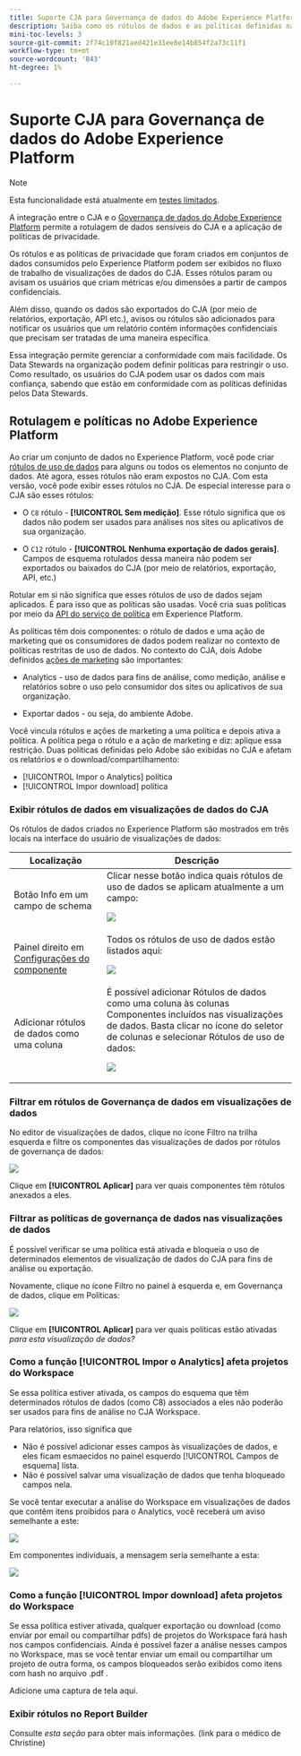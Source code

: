 ```yaml
---
title: Suporte CJA para Governança de dados do Adobe Experience Platform
description: Saiba como os rótulos de dados e as políticas definidas na AEP afetam os relatórios no CJA.
mini-toc-levels: 3
source-git-commit: 2f74c10f821aed421e31ee8e14b854f2a73c11f1
workflow-type: tm+mt
source-wordcount: '843'
ht-degree: 1%

---
```



# Suporte CJA para Governança de dados do Adobe Experience Platform

>[!NOTE]
>
>Esta funcionalidade está atualmente em [testes limitados](/help/release-notes/releases.md).

A integração entre o CJA e o [Governança de dados do Adobe Experience Platform](https://experienceleague.adobe.com/docs/experience-platform/data-governance/home.html?lang=en) permite a rotulagem de dados sensíveis do CJA e a aplicação de políticas de privacidade.

Os rótulos e as políticas de privacidade que foram criados em conjuntos de dados consumidos pelo Experience Platform podem ser exibidos no fluxo de trabalho de visualizações de dados do CJA. Esses rótulos param ou avisam os usuários que criam métricas e/ou dimensões a partir de campos confidenciais.

Além disso, quando os dados são exportados do CJA (por meio de relatórios, exportação, API etc.), avisos ou rótulos são adicionados para notificar os usuários que um relatório contém informações confidenciais que precisam ser tratadas de uma maneira específica.

Essa integração permite gerenciar a conformidade com mais facilidade. Os Data Stewards na organização podem definir políticas para restringir o uso. Como resultado, os usuários do CJA podem usar os dados com mais confiança, sabendo que estão em conformidade com as políticas definidas pelos Data Stewards.

## Rotulagem e políticas no Adobe Experience Platform

Ao criar um conjunto de dados no Experience Platform, você pode criar [rótulos de uso de dados](https://experienceleague.adobe.com/docs/experience-platform/data-governance/labels/reference.html?lang=en) para alguns ou todos os elementos no conjunto de dados. Até agora, esses rótulos não eram expostos no CJA. Com esta versão, você pode exibir esses rótulos no CJA. De especial interesse para o CJA são esses rótulos:

* O `C8` rótulo - **[!UICONTROL Sem medição]**. Esse rótulo significa que os dados não podem ser usados para análises nos sites ou aplicativos de sua organização.

* O `C12` rótulo - **[!UICONTROL Nenhuma exportação de dados gerais]**. Campos de esquema rotulados dessa maneira não podem ser exportados ou baixados do CJA (por meio de relatórios, exportação, API, etc.)

Rotular em si não significa que esses rótulos de uso de dados sejam aplicados. É para isso que as políticas são usadas. Você cria suas políticas por meio da [API do serviço de política](https://experienceleague.adobe.com/docs/experience-platform/data-governance/api/overview.html?lang=en) em Experience Platform.

As políticas têm dois componentes: o rótulo de dados e uma ação de marketing que os consumidores de dados podem realizar no contexto de políticas restritas de uso de dados. No contexto do CJA, dois Adobe definidos [ações de marketing](https://experienceleague.adobe.com/docs/experience-platform/data-governance/policies/overview.html?lang=en#appendix) são importantes:

* Analytics - uso de dados para fins de análise, como medição, análise e relatórios sobre o uso pelo consumidor dos sites ou aplicativos de sua organização.

* Exportar dados - ou seja, do ambiente Adobe.

Você vincula rótulos e ações de marketing a uma política e depois ativa a política. A política pega o rótulo e a ação de marketing e diz: aplique essa restrição. Duas políticas definidas pelo Adobe são exibidas no CJA e afetam os relatórios e o download/compartilhamento:

* [!UICONTROL Impor o Analytics] política
* [!UICONTROL Impor download] política

### Exibir rótulos de dados em visualizações de dados do CJA

Os rótulos de dados criados no Experience Platform são mostrados em três locais na interface do usuário de visualizações de dados:

| Localização | Descrição |
| --- | --- |
| Botão Info em um campo de schema | Clicar nesse botão indica quais rótulos de uso de dados se aplicam atualmente a um campo:<p>![](assets/data-label-left.png) |
| Painel direito em [Configurações do componente](/help/data-views/component-settings/overview.md) | Todos os rótulos de uso de dados estão listados aqui:<p>![](assets/data-label-right.png) |
| Adicionar rótulos de dados como uma coluna | É possível adicionar Rótulos de dados como uma coluna às colunas Componentes incluídos nas visualizações de dados. Basta clicar no ícone do seletor de colunas e selecionar Rótulos de uso de dados:<p>![](assets/data-label-column.png) |

### Filtrar em rótulos de Governança de dados em visualizações de dados

No editor de visualizações de dados, clique no ícone Filtro na trilha esquerda e filtre os componentes das visualizações de dados por rótulos de governança de dados:

![](assets/filter-labels.png)

Clique em **[!UICONTROL Aplicar]** para ver quais componentes têm rótulos anexados a eles.

### Filtrar as políticas de governança de dados nas visualizações de dados

É possível verificar se uma política está ativada e bloqueia o uso de determinados elementos de visualização de dados do CJA para fins de análise ou exportação.

Novamente, clique no ícone Filtro no painel à esquerda e, em Governança de dados, clique em Políticas:

![](assets/filter-policies.png)

Clique em **[!UICONTROL Aplicar]** para ver quais políticas estão ativadas _para esta visualização de dados?_

### Como a função [!UICONTROL Impor o Analytics] afeta projetos do Workspace

Se essa política estiver ativada, os campos do esquema que têm determinados rótulos de dados (como C8) associados a eles não poderão ser usados para fins de análise no CJA Workspace.

Para relatórios, isso significa que

* Não é possível adicionar esses campos às visualizações de dados, e eles ficam esmaecidos no painel esquerdo [!UICONTROL Campos de esquema] lista.
* Não é possível salvar uma visualização de dados que tenha bloqueado campos nela.

Se você tentar executar a análise do Workspace em visualizações de dados que contêm itens proibidos para o Analytics, você receberá um aviso semelhante a este:

![](assets/policy-enforce.png)

Em componentes individuais, a mensagem seria semelhante a esta:

![](assets/policy-enforce2.png)

### Como a função [!UICONTROL Impor download] afeta projetos do Workspace

Se essa política estiver ativada, qualquer exportação ou download (como enviar por email ou compartilhar pdfs) de projetos do Workspace fará hash nos campos confidenciais. Ainda é possível fazer a análise nesses campos no Workspace, mas se você tentar enviar um email ou compartilhar um projeto de outra forma, os campos bloqueados serão exibidos como itens com hash no arquivo .pdf .

Adicione uma captura de tela aqui.

### Exibir rótulos no Report Builder

Consulte _esta seção_ para obter mais informações. (link para o médico de Christine)
